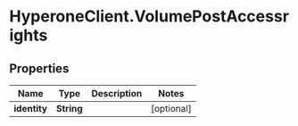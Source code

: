 # HyperoneClient.VolumePostAccessrights

## Properties

Name | Type | Description | Notes
------------ | ------------- | ------------- | -------------
**identity** | **String** |  | [optional] 


